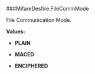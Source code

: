 ###MifareDesfire.FileCommMode

File Communication Mode.

**Values:**

* **PLAIN**

* **MACED**

* **ENCIPHERED**

